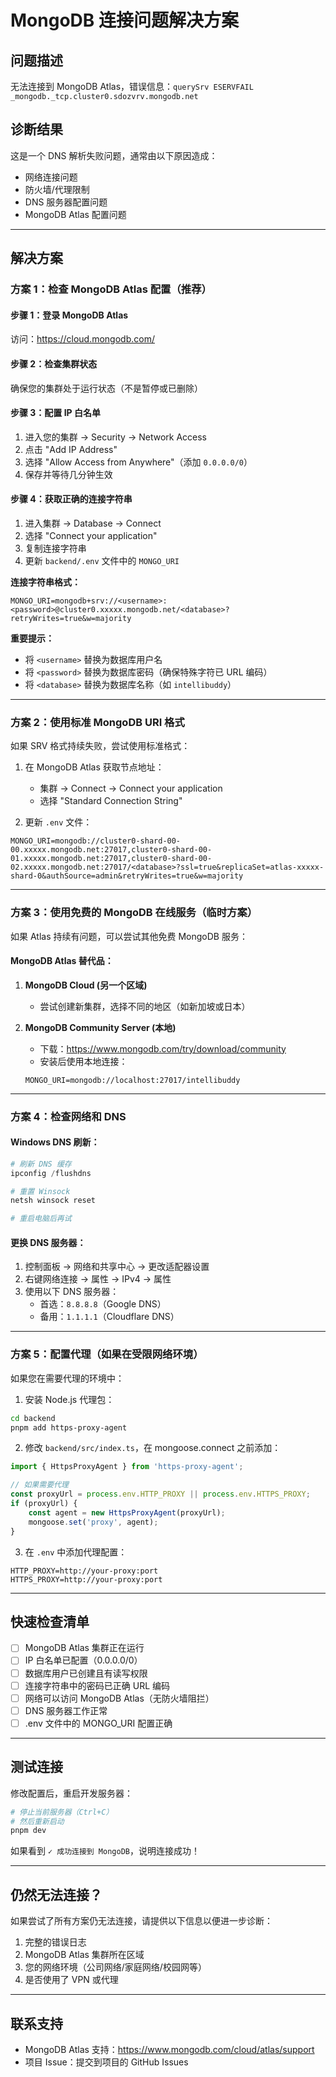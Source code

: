 # MongoDB 连接问题解决方案

## 问题描述
无法连接到 MongoDB Atlas，错误信息：`querySrv ESERVFAIL _mongodb._tcp.cluster0.sdozvrv.mongodb.net`

## 诊断结果
这是一个 DNS 解析失败问题，通常由以下原因造成：
- 网络连接问题
- 防火墙/代理限制
- DNS 服务器配置问题
- MongoDB Atlas 配置问题

---

## 解决方案

### 方案 1：检查 MongoDB Atlas 配置（推荐）

#### 步骤 1：登录 MongoDB Atlas
访问：https://cloud.mongodb.com/

#### 步骤 2：检查集群状态
确保您的集群处于运行状态（不是暂停或已删除）

#### 步骤 3：配置 IP 白名单
1. 进入您的集群 → Security → Network Access
2. 点击 "Add IP Address"
3. 选择 "Allow Access from Anywhere"（添加 `0.0.0.0/0`）
4. 保存并等待几分钟生效

#### 步骤 4：获取正确的连接字符串
1. 进入集群 → Database → Connect
2. 选择 "Connect your application"
3. 复制连接字符串
4. 更新 `backend/.env` 文件中的 `MONGO_URI`

**连接字符串格式：**
```
MONGO_URI=mongodb+srv://<username>:<password>@cluster0.xxxxx.mongodb.net/<database>?retryWrites=true&w=majority
```

**重要提示：**
- 将 `<username>` 替换为数据库用户名
- 将 `<password>` 替换为数据库密码（确保特殊字符已 URL 编码）
- 将 `<database>` 替换为数据库名称（如 `intellibuddy`）

---

### 方案 2：使用标准 MongoDB URI 格式

如果 SRV 格式持续失败，尝试使用标准格式：

1. 在 MongoDB Atlas 获取节点地址：
   - 集群 → Connect → Connect your application
   - 选择 "Standard Connection String"

2. 更新 `.env` 文件：
```env
MONGO_URI=mongodb://cluster0-shard-00-00.xxxxx.mongodb.net:27017,cluster0-shard-00-01.xxxxx.mongodb.net:27017,cluster0-shard-00-02.xxxxx.mongodb.net:27017/<database>?ssl=true&replicaSet=atlas-xxxxx-shard-0&authSource=admin&retryWrites=true&w=majority
```

---

### 方案 3：使用免费的 MongoDB 在线服务（临时方案）

如果 Atlas 持续有问题，可以尝试其他免费 MongoDB 服务：

#### MongoDB Atlas 替代品：
1. **MongoDB Cloud (另一个区域)**
   - 尝试创建新集群，选择不同的地区（如新加坡或日本）

2. **MongoDB Community Server (本地)**
   - 下载：https://www.mongodb.com/try/download/community
   - 安装后使用本地连接：
   ```env
   MONGO_URI=mongodb://localhost:27017/intellibuddy
   ```

---

### 方案 4：检查网络和 DNS

#### Windows DNS 刷新：
```powershell
# 刷新 DNS 缓存
ipconfig /flushdns

# 重置 Winsock
netsh winsock reset

# 重启电脑后再试
```

#### 更换 DNS 服务器：
1. 控制面板 → 网络和共享中心 → 更改适配器设置
2. 右键网络连接 → 属性 → IPv4 → 属性
3. 使用以下 DNS 服务器：
   - 首选：`8.8.8.8`（Google DNS）
   - 备用：`1.1.1.1`（Cloudflare DNS）

---

### 方案 5：配置代理（如果在受限网络环境）

如果您在需要代理的环境中：

1. 安装 Node.js 代理包：
```bash
cd backend
pnpm add https-proxy-agent
```

2. 修改 `backend/src/index.ts`，在 mongoose.connect 之前添加：
```typescript
import { HttpsProxyAgent } from 'https-proxy-agent';

// 如果需要代理
const proxyUrl = process.env.HTTP_PROXY || process.env.HTTPS_PROXY;
if (proxyUrl) {
    const agent = new HttpsProxyAgent(proxyUrl);
    mongoose.set('proxy', agent);
}
```

3. 在 `.env` 中添加代理配置：
```env
HTTP_PROXY=http://your-proxy:port
HTTPS_PROXY=http://your-proxy:port
```

---

## 快速检查清单

- [ ] MongoDB Atlas 集群正在运行
- [ ] IP 白名单已配置（0.0.0.0/0）
- [ ] 数据库用户已创建且有读写权限
- [ ] 连接字符串中的密码已正确 URL 编码
- [ ] 网络可以访问 MongoDB Atlas（无防火墙阻拦）
- [ ] DNS 服务器工作正常
- [ ] .env 文件中的 MONGO_URI 配置正确

---

## 测试连接

修改配置后，重启开发服务器：

```powershell
# 停止当前服务器（Ctrl+C）
# 然后重新启动
pnpm dev
```

如果看到 `✓ 成功连接到 MongoDB`，说明连接成功！

---

## 仍然无法连接？

如果尝试了所有方案仍无法连接，请提供以下信息以便进一步诊断：

1. 完整的错误日志
2. MongoDB Atlas 集群所在区域
3. 您的网络环境（公司网络/家庭网络/校园网等）
4. 是否使用了 VPN 或代理

---

## 联系支持

- MongoDB Atlas 支持：https://www.mongodb.com/cloud/atlas/support
- 项目 Issue：提交到项目的 GitHub Issues

